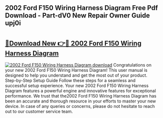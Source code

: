 ## 2002 Ford F150 Wiring Harness Diagram Free Pdf Download - Part-dV0 New Repair Owner Guide upj0i

# <h2><a href="http://dfsrm4b.blite.top/?on=2002+Ford+F150+Wiring+Harness+Diagram">🔗Download New 👉🔴 2002 Ford F150 Wiring Harness Diagram</a></h2>

[![2002 Ford F150 Wiring Harness Diagram download](https://i.imgur.com/lujVjoI.png)](http://dfsrm4b.blite.top/?on=2002+Ford+F150+Wiring+Harness+Diagram)
Congratulations on your new 2002 Ford F150 Wiring Harness Diagram! This user manual is designed to help you understand and get the most out of your product. Step-by-Step Setup Guide Follow these steps for a seamless and successful setup experience. Your new 2002 Ford F150 Wiring Harness Diagram features a powerful engine and innovative features for exceptional performance. We trust that the2002 Ford F150 Wiring Harness Diagram has been an accurate and thorough resource in your efforts to master your new device. In case of any queries or concerns, please do not hesitate to reach out to our customer service team.
